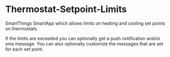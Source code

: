 # Thermostat-Setpoint-Limits
SmartThings SmartApp which allows limits on heating and cooling set points on thermostats

If the limits are exceeded you can optionally get a push notification and/or sms message. You can also optionally customize the messages that are set for each set point.

